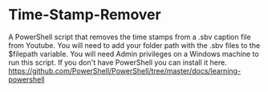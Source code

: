 # Time-Stamp-Remover
A PowerShell script that removes the time stamps from a .sbv caption file from Youtube.
You will need to add your folder path with the .sbv files to the $filepath variable.
You will need Admin privileges on a Windows machine to run this script.
If you don't have PowerShell you can install it here. https://github.com/PowerShell/PowerShell/tree/master/docs/learning-powershell
